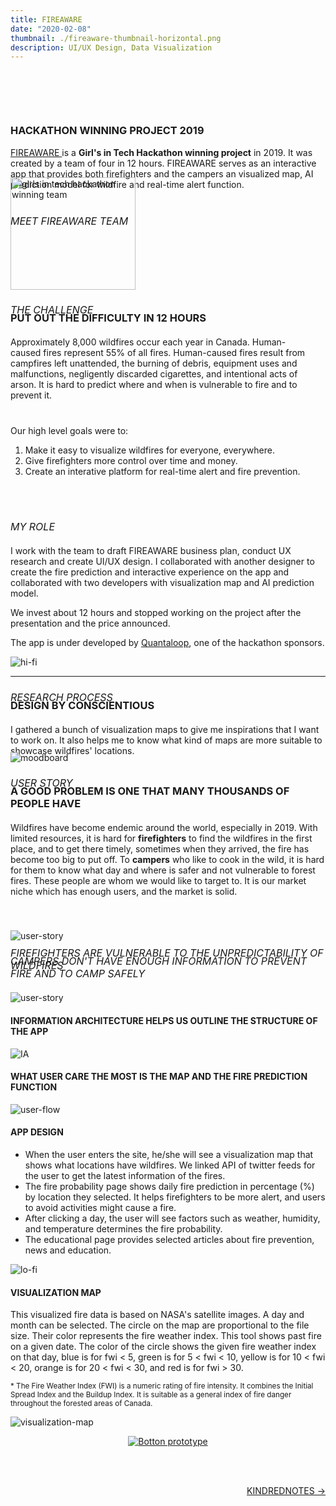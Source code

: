 ```yaml
---
title: FIREAWARE
date: "2020-02-08"
thumbnail: ./fireaware-thumbnail-horizontal.png
description: UI/UX Design, Data Visualization
---
```


<h3 style="margin-top:100px; text-transform:uppercase">
Hackathon Winning Project 2019
</h3>

<p style="margin-bottom:40px">
<a href="https://devpost.com/software/girls_in_tech_vancouver">FIREAWARE </a>is a <b>Girl's in Tech Hackathon winning project</b> in 2019. It was created by a team of four in 12 hours. FIREAWARE serves as an interactive app that provides both firefighters and the campers an visualized map, AI prediction model for wildfire and real-time alert function.

</p>

<h6 style="font-size:16px; margin-bottom:-80px; text-transform:uppercase">
Meet FIREAWARE team </h6>

<body>
      <img src="./fireaware-team.jpg" alt="girls in tech hackathon winning team" width="200"
         height="180">
</body>

<h6 style=" font-size: 16px; margin-bottom:-30px; text-transform:uppercase">
The Challenge </h6>

<h3 style="margin-bottom:20px; text-transform:uppercase">
Put out the difficulty in 12 Hours </h3>

<p style="margin-bottom:40px">
Approximately 8,000 wildfires occur each year in Canada. Human-caused fires represent 55% of all fires. Human-caused fires result from campfires left unattended, the burning of debris, equipment uses and malfunctions, negligently discarded cigarettes, and intentional acts of arson. It is hard to predict where and when is vulnerable to fire and to prevent it.

Our high level goals were to:

1. Make it easy to visualize wildfires for everyone, everywhere.
2. Give firefighters more control over time and money.
3. Create an interative platform for real-time alert and fire prevention.
   </p>
   </br>
   </br>

<h6 style="font-size: 16px; margin-bottom:20px; text-transform:uppercase">
My role 
</h6>

I work with the team to draft FIREAWARE business plan, conduct UX research and create UI/UX design. I collaborated with another designer to create the fire prediction and interactive experience on the app and collaborated with two developers with visualization map and AI prediction model.

We invest about 12 hours and stopped working on the project after the presentation and the price announced.

The app is under developed by <a href="https://quantaloop.com/"> Quantaloop</a>, one of the hackathon sponsors.

<div class="kg-card kg-image-card kg-width-full">

![hi-fi](./fireaware9.png)

</div>

---

<h6 style=" font-size: 16px; margin-bottom:-30px; text-transform:uppercase">
Research Process </h6>

<h3 style="margin-bottom:20px; text-transform:uppercase">
Design by conscientious </h3>

I gathered a bunch of visualization maps to give me inspirations that I want to work on. It also helps me to know what kind of maps are more suitable to showcase wildfires' locations.

<div style="margin-bottom:20px; margin-top:-20px" class="kg-card kg-image-card kg-width-full">

![moodboard](./fireaware1.png)

</div>

<h6 style=" font-size: 16px; margin-bottom:-30px; text-transform:uppercase">
User story </h6>

<h3 style="margin-bottom:20px; text-transform:uppercase">
A good problem is one that many thousands of people have </h3>

Wildfires have become endemic around the world, especially in 2019. With limited resources, it is hard for <b>firefighters</b> to find the wildfires in the first place, and to get there timely, sometimes when they arrived, the fire has become too big to put off. To <b>campers</b> who like to cook in the wild, it is hard for them to know what day and where is safer and not vulnerable to forest fires. These people are whom we would like to target to. It is our market niche which has enough users, and the market is solid.

<h6 style="font-size: 16px; margin-top: 80px; margin-bottom: -80px; text-transform:uppercase">
firefighters are vulnerable to the unpredictability of wildfires  
</h6>

<div class="margin-top:-20px; kg-card kg-image-card kg-width-full">

![user-story](./fireaware2.png)

</div>

<h6 style="font-size: 16px; margin-bottom:20px; text-transform:uppercase">
Campers don't have enough information to prevent fire and to camp safely
</h6>

<div class="kg-card kg-image-card kg-width-full">

![user-story](./fireaware3.png)

</div>

#### INFORMATION ARCHITECTURE HELPS US OUTLINE THE STRUCTURE OF THE APP

<div class="kg-card kg-image-card kg-width-full">

![IA](./fireaware4.png)

</div>

#### WHAT USER CARE THE MOST IS THE MAP AND THE FIRE PREDICTION FUNCTION

<div class="kg-card kg-image-card kg-width-full">

![user-flow](./fireaware5.png)

</div>

#### APP DESIGN

- When the user enters the site, he/she will see a visualization map that shows what locations have wildfires. We linked API of twitter feeds for the user to get the latest information of the fires.
- The fire probability page shows daily fire prediction in percentage (%) by location they selected. It helps firefighters to be more alert, and users to avoid activities might cause a fire.
- After clicking a day, the user will see factors such as weather, humidity, and temperature determines the fire probability.
- The educational page provides selected articles about fire prevention, news and education.

<div class="kg-card kg-image-card kg-width-full">

![lo-fi](./fireaware6.png)

</div>

#### VISUALIZATION MAP

This visualized fire data is based on NASA's satellite images. A day and month can be selected. The circle on the map are proportional to the file size. Their color represents the fire weather index. This tool shows past fire on a given date. The color of the circle shows the given fire weather index on that day, blue is for fwi < 5, green is for 5 < fwi < 10, yellow is for 10 < fwi < 20, orange is for 20 < fwi < 30, and red is for fwi > 30.

<sub> \* The Fire Weather Index (FWI) is a numeric rating of fire intensity. It combines the Initial Spread Index and the Buildup Index. It is suitable as a general index of fire danger throughout the forested areas of Canada. </sub>

<div class="kg-card kg-image-card kg-width-full">

![visualization-map](./fireaware7.png)

</div>

<a href="https://invis.io/RKW1VR5YQX6" align="center" target="_blank">

![Botton prototype](./view-the-prototype.svg)

</a>

<br/><br/>

<div style=text-align-last:end>
  
<a href='/kindrednotes'>
       KINDREDNOTES &#8594; 
      </a>
</div>
